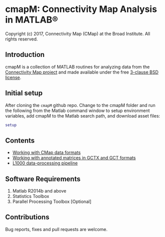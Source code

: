 cmapM: Connectivity Map Analysis in MATLAB&reg;
===============================================
Copyright (c) 2017, Connectivity Map (CMap) at the Broad Institute. All rights reserved.

Introduction
------------
cmapM is a collection of MATLAB routines for analyzing data from the [Connectivity Map project](https://clue.io) and made available under the free [3-clause BSD license](LICENSE.txt).

Initial setup
---
After cloning the `cmapM` github repo. Change to the cmapM folder and run the
following from the Matlab command window to setup environment variables,
add cmapM to the Matlab search path, and download asset files:
```matlab
setup
```

Contents
--------
* [Working with CMap data formats](docs/Formats.md)
* [Working with annotated matrices in GCTX and GCT formats](docs/gctx_tutorial.html)
* [L1000 data-processing pipeline](docs/DataPipeline.md)

Software Requirements
---------------------
1. Matlab R2014b and above
2. Statistics Toolbox
3. Parallel Processing Toolbox [Optional]

Contributions
-------------
Bug reports, fixes and pull requests are welcome.
